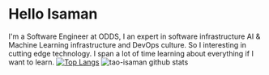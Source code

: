 # Hello Isaman
I'm a Software Engineer at ODDS, I an expert in software infrastructure AI & Machine Learning infrastructure and DevOps culture. So I interesting in cutting edge technology. I span a lot of time learning about everything if I want to learn.
[![Top Langs](https://github-readme-stats.vercel.app/api/top-langs/?username=tao-isaman&theme=vue-dark)](https://github.com/tao-Isaman/)
![tao-isaman github stats](https://github-readme-stats.vercel.app/api?username=tao-isaman&show_icons=true&theme=vue-dark)

